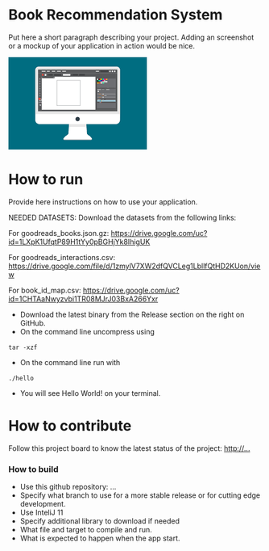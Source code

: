 # Book Recommendation System
Put here a short paragraph describing your project. 
Adding an screenshot or a mockup of your application in action would be nice.  

![This is a screenshot.](images.png)
# How to run
Provide here instructions on how to use your application.  


NEEDED DATASETS:
Download the datasets from the following links:

For goodreads_books.json.gz:
 https://drive.google.com/uc?id=1LXpK1UfqtP89H1tYy0pBGHjYk8IhigUK
 
For goodreads_interactions.csv:
https://drive.google.com/file/d/1zmylV7XW2dfQVCLeg1LbllfQtHD2KUon/view

For book_id_map.csv:
https://drive.google.com/uc?id=1CHTAaNwyzvbi1TR08MJrJ03BxA266Yxr


- Download the latest binary from the Release section on the right on GitHub.  
- On the command line uncompress using
```
tar -xzf  
```
- On the command line run with
```
./hello
```
- You will see Hello World! on your terminal. 

# How to contribute
Follow this project board to know the latest status of the project: [http://...]([http://...])  

### How to build
- Use this github repository: ... 
- Specify what branch to use for a more stable release or for cutting edge development.  
- Use InteliJ 11
- Specify additional library to download if needed 
- What file and target to compile and run. 
- What is expected to happen when the app start. 
